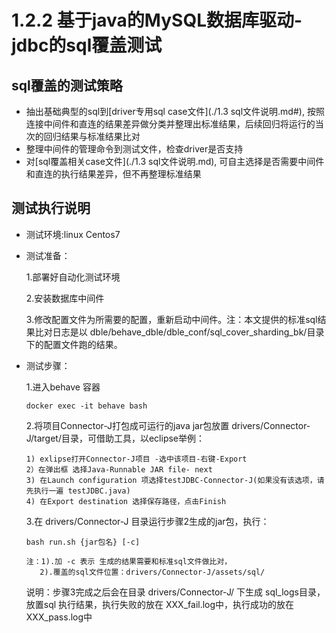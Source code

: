 # 1.2.2 基于java的MySQL数据库驱动-jdbc的sql覆盖测试

## sql覆盖的测试策略

- 抽出基础典型的sql到[driver专用sql case文件](./1.3 sql文件说明.md#), 按照连接中间件和直连的结果差异做分类并整理出标准结果，后续回归将运行的当次的回归结果与标准结果比对
- 整理中间件的管理命令到测试文件，检查driver是否支持
- 对[sql覆盖相关case文件](./1.3 sql文件说明.md), 可自主选择是否需要中间件和直连的执行结果差异，但不再整理标准结果

## 测试执行说明

- 测试环境:linux Centos7

- 测试准备：

   1.部署好自动化测试环境

   2.安装数据库中间件

   3.修改配置文件为所需要的配置，重新启动中间件。注：本文提供的标准sql结果比对日志是以 dble/behave_dble/dble_conf/sql_cover_sharding_bk/目录下的配置文件跑的结果。

- 测试步骤：

   1.进入behave 容器

      docker exec -it behave bash

  2.将项目Connector-J打包成可运行的java jar包放置 drivers/Connector-J/target/目录，可借助工具，以eclipse举例：

      1) exlipse打开Connector-J项目 -选中该项目-右键-Export
      2）在弹出框 选择Java-Runnable JAR file- next
      3) 在Launch configuration 项选择testJDBC-Connector-J(如果没有该选项，请先执行一遍 testJDBC.java)
      4) 在Export destination 选择保存路径，点击Finish

  3.在 drivers/Connector-J 目录运行步骤2生成的jar包，执行：

      bash run.sh {jar包名} [-c]

      注：1).加 -c 表示 生成的结果需要和标准sql文件做比对，
         2).覆盖的sql文件位置：drivers/Connector-J/assets/sql/

     说明：步骤3完成之后会在目录 drivers/Connector-J/ 下生成 sql_logs目录，放置sql 执行结果，执行失败的放在 XXX_fail.log中，执行成功的放在 XXX_pass.log中
